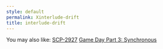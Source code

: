 ```yaml
---
style: default
permalink: Xinterlude-drift
title: interlude-drift
---
```

You may also like:
[SCP-2927](http://scp-wiki.net/scp-2927)
[Game Day Part 3: Synchronous](http://scp-wiki.net/game-day-part-3-synchronous)